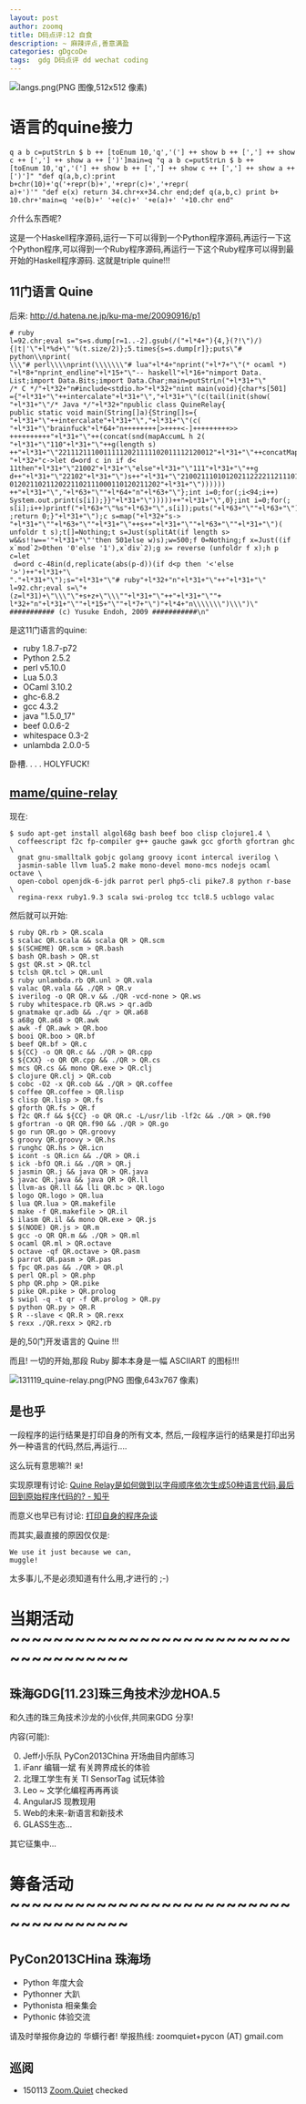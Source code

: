 ```yaml
---
layout: post
author: zoomq
title: D码点评:12 自食
description: ~ 麻辣评点,善意满盈
categories: gDgcoDe
tags:  gdg D码点评 dd wechat coding
---
```




![langs.png(PNG 图像,512x512 像素)](https://raw.github.com/mame/quine-relay/master/langs.png)


# 语言的quine接力

    q a b c=putStrLn $ b ++ [toEnum 10,'q','('] ++ show b ++ [','] ++ show 
    c ++ [','] ++ show a ++ [')']main=q "q a b c=putStrLn $ b ++ 
    [toEnum 10,'q','('] ++ show b ++ [','] ++ show c ++ [','] ++ show a ++ 
    [')']" "def q(a,b,c):print b+chr(10)+'q('+repr(b)+','+repr(c)+','+repr(
    a)+')'" "def e(x) return 34.chr+x+34.chr end;def q(a,b,c) print b+
    10.chr+'main=q '+e(b)+' '+e(c)+' '+e(a)+' '+10.chr end"

介什么东西呢?

这是一个Haskell程序源码,运行一下可以得到一个Python程序源码,再运行一下这个Python程序,可以得到一个Ruby程序源码,再运行一下这个Ruby程序可以得到最开始的Haskell程序源码. 这就是triple quine!!!

<!--more-->

## 11门语言 Quine

后来: http://d.hatena.ne.jp/ku-ma-me/20090916/p1


    # ruby
    l=92.chr;eval s="s=s.dump[r=1..-2].gsub(/("+l*4+"){4,}(?!\")/)
    {|t|'\"+l*%d+\"'%(t.size/2)};5.times{s=s.dump[r]};puts\"# python\\nprint(
    \\\"# perl\\\\nprint(\\\\\\\"# lua"+l*4+"nprint("+l*7+"\"(* ocaml *)
    "+l*8+"nprint_endline"+l*15+"\"-- haskell"+l*16+"nimport Data.
    List;import Data.Bits;import Data.Char;main=putStrLn("+l*31+"\"
    /* C */"+l*32+"n#include<stdio.h>"+l*32+"nint main(void){char*s[501]
    ={"+l*31+"\"++intercalate"+l*31+"\","+l*31+"\"(c(tail(init(show(
    "+l*31+"\"/* Java */"+l*32+"npublic class QuineRelay{
    public static void main(String[]a){String[]s={
    "+l*31+"\"++intercalate"+l*31+"\","+l*31+"\"(c(
    "+l*31+"\"brainfuck"+l*64+"n++++++++[>++++<-]+++++++++>>
    ++++++++++"+l*31+"\"++(concat(snd(mapAccumL h 2(
    "+l*31+"\"110"+l*31+"\"++g(length s)
    ++"+l*31+"\"22111211100111112021111102011112120012"+l*31+"\"++concatMap(
    "+l*32+"c->let d=ord c in if d<
    11then"+l*31+"\"21002"+l*31+"\"else"+l*31+"\"111"+l*31+"\"++g 
    d++"+l*31+"\"22102"+l*31+"\")s++"+l*31+"\"2100211101012021122221121110100
    0120211021120221102111000110120211202"+l*31+"\"))))))
    ++"+l*31+"\","+l*63+"\""+l*64+"n"+l*63+"\"};int i=0;for(;i<94;i++)
    System.out.print(s[i]);}}"+l*31+"\")))))++"+l*31+"\",0};int i=0;for(;
    s[i];i++)printf("+l*63+"\"%s"+l*63+"\",s[i]);puts("+l*63+"\""+l*63+"\")
    ;return 0;}"+l*31+"\");c s=map("+l*32+"s->
    "+l*31+"\""+l*63+"\""+l*31+"\"++s++"+l*31+"\""+l*63+"\""+l*31+"\")(
    unfoldr t s);t[]=Nothing;t s=Just(splitAt(if length s>
    w&&s!!w=='"+l*31+"\"'then 501else w)s);w=500;f 0=Nothing;f x=Just((if 
    x`mod`2>0then '0'else '1'),x`div`2);g x= reverse (unfoldr f x);h p c=let
     d=ord c-48in(d,replicate(abs(p-d))(if d<p then '<'else '>')++"+l*31+"\
    "."+l*31+"\");s="+l*31+"\"# ruby"+l*32+"n"+l*31+"\"++"+l*31+"\"
    l=92.chr;eval s=\"+(z=l*31)+\"\\\"\"+s+z+\"\\\""+l*31+"\"++"+l*31+"\""+
    l*32+"n"+l*31+"\""+l*15+"\""+l*7+"\")"+l*4+"n\\\\\\\")\\\")\"
    ########### (c) Yusuke Endoh, 2009 ###########\n"


是这11门语言的quine:

- ruby 1.8.7-p72
- Python 2.5.2
- perl v5.10.0
- Lua 5.0.3
- OCaml 3.10.2
- ghc-6.8.2
- gcc 4.3.2
- java "1.5.0_17"
- beef 0.0.6-2
- whitespace 0.3-2
- unlambda 2.0.0-5

卧槽. . . . HOLYFUCK!

## [mame/quine-relay](https://github.com/mame/quine-relay)

现在:

    $ sudo apt-get install algol68g bash beef boo clisp clojure1.4 \
      coffeescript f2c fp-compiler g++ gauche gawk gcc gforth gfortran ghc \
      gnat gnu-smalltalk gobjc golang groovy icont intercal iverilog \
      jasmin-sable llvm lua5.2 make mono-devel mono-mcs nodejs ocaml octave \
      open-cobol openjdk-6-jdk parrot perl php5-cli pike7.8 python r-base \
      regina-rexx ruby1.9.3 scala swi-prolog tcc tcl8.5 ucblogo valac

然后就可以开始:

    $ ruby QR.rb > QR.scala
    $ scalac QR.scala && scala QR > QR.scm
    $ $(SCHEME) QR.scm > QR.bash
    $ bash QR.bash > QR.st
    $ gst QR.st > QR.tcl
    $ tclsh QR.tcl > QR.unl
    $ ruby unlambda.rb QR.unl > QR.vala
    $ valac QR.vala && ./QR > QR.v
    $ iverilog -o QR QR.v && ./QR -vcd-none > QR.ws
    $ ruby whitespace.rb QR.ws > qr.adb
    $ gnatmake qr.adb && ./qr > QR.a68
    $ a68g QR.a68 > QR.awk
    $ awk -f QR.awk > QR.boo
    $ booi QR.boo > QR.bf
    $ beef QR.bf > QR.c
    $ ${CC} -o QR QR.c && ./QR > QR.cpp
    $ ${CXX} -o QR QR.cpp && ./QR > QR.cs
    $ mcs QR.cs && mono QR.exe > QR.clj
    $ clojure QR.clj > QR.cob
    $ cobc -O2 -x QR.cob && ./QR > QR.coffee
    $ coffee QR.coffee > QR.lisp
    $ clisp QR.lisp > QR.fs
    $ gforth QR.fs > QR.f
    $ f2c QR.f && ${CC} -o QR QR.c -L/usr/lib -lf2c && ./QR > QR.f90
    $ gfortran -o QR QR.f90 && ./QR > QR.go
    $ go run QR.go > QR.groovy
    $ groovy QR.groovy > QR.hs
    $ runghc QR.hs > QR.icn
    $ icont -s QR.icn && ./QR > QR.i
    $ ick -bfO QR.i && ./QR > QR.j
    $ jasmin QR.j && java QR > QR.java
    $ javac QR.java && java QR > QR.ll
    $ llvm-as QR.ll && lli QR.bc > QR.logo
    $ logo QR.logo > QR.lua
    $ lua QR.lua > QR.makefile
    $ make -f QR.makefile > QR.il
    $ ilasm QR.il && mono QR.exe > QR.js
    $ $(NODE) QR.js > QR.m
    $ gcc -o QR QR.m && ./QR > QR.ml
    $ ocaml QR.ml > QR.octave
    $ octave -qf QR.octave > QR.pasm
    $ parrot QR.pasm > QR.pas
    $ fpc QR.pas && ./QR > QR.pl
    $ perl QR.pl > QR.php
    $ php QR.php > QR.pike
    $ pike QR.pike > QR.prolog
    $ swipl -q -t qr -f QR.prolog > QR.py
    $ python QR.py > QR.R
    $ R --slave < QR.R > QR.rexx
    $ rexx ./QR.rexx > QR2.rb


是的,50门开发语言的  Quine !!!

而且! 一切的开始,那段 Ruby 脚本本身是一幅  ASCIIART 的图标!!!

![131119_quine-relay.png(PNG 图像,643x767 像素)](http://zoomq.qiniudn.com/ZHGDG/wechat/131119_quine-relay.png)





## 是也乎

一段程序的运行结果是打印自身的所有文本,
然后,一段程序运行的结果是打印出另外一种语言的代码,然后,再运行....

这么玩有意思嘛?! `亲`!

实现原理有讨论: [Quine Relay是如何做到以字母顺序依次生成50种语言代码,最后回到原始程序代码的? - 知乎](http://www.zhihu.com/question/21568155)

而意义也早已有讨论: [打印自身的程序杂谈](http://notabdc.vip.sina.com/Program/printself.htm)

而其实,最直接的原因仅仅是:

    We use it just because we can, 
    muggle! 


太多事儿,不是必须知道有什么用,才进行的 ;-)



# 当期活动 ~~~~~~~~~~~~~~~~~~~~~~~~~~~~~~~~~~~~~

## 珠海GDG[11.23]珠三角技术沙龙HOA.5

和久违的珠三角技术沙龙的小伙伴,共同来GDG 分享!

内容(可能):

0. Jeff小乐队 PyCon2013China 开场曲目内部练习
1. iFanr 编辑一斌 有关跨界成长的体验
2. 北理工学生有关 TI SensorTag 试玩体验
3. Leo ~ 文学化编程再再再谈
4. AngularJS 现教现用
5. Web的未来-新语言和新技术
6. GLASS生态...

其它征集中...



# 筹备活动 ~~~~~~~~~~~~~~~~~~~~~~~~~~~~~~~~~~~~~

## PyCon2013CHina 珠海场

- Python 年度大会
- Pythonner 大趴
- Pythonista 相亲集会
- Pythonic 体验交流

请及时举报你身边的 华蠎行者!
举报热线: zoomquiet+pycon (AT) gmail.com






## 巡阅
- 150113 [Zoom.Quiet](http://zoomquiet.io/) checked



